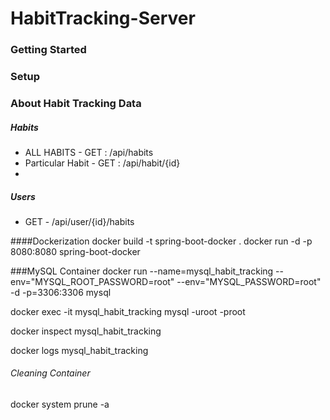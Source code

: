 # HabitTracking-Server


### Getting Started


### Setup

### About Habit Tracking Data


##### Habits

* ALL HABITS - GET : /api/habits
* Particular Habit - GET : /api/habit/{id}
*


##### Users

* GET - /api/user/{id}/habits

####Dockerization
docker build -t spring-boot-docker . 
docker run -d -p 8080:8080 spring-boot-docker

###MySQL Container
docker run --name=mysql_habit_tracking --env="MYSQL_ROOT_PASSWORD=root" --env="MYSQL_PASSWORD=root" -d -p=3306:3306  mysql

docker exec -it mysql_habit_tracking mysql -uroot -proot

docker inspect mysql_habit_tracking

docker logs mysql_habit_tracking


###### Cleaning Container
docker system prune -a